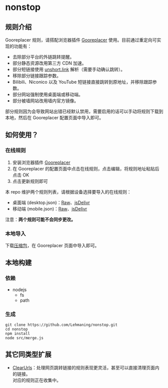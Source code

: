 # nonstop

## 规则介绍

Gooreplacer 规则，请搭配浏览器插件 [Gooreplacer](https://github.com/jiacai2050/gooreplacer) 使用。目前通过重定向可实现的功能有：

* 去除部分平台的外链跳转提醒。
* 部分静态资源改用第三方 CDN 加速。
* 部分短链接使用 [unshort.link](https://unshort.link) 解析（需要手动确认跳转）。
* 移除部分链接跟踪参数。
* Bilibili、Niconico 以及 YouTube 短链接直接跳转到原地址，并移除跟踪参数。
* 部分网站强制使用桌面端或移动端。
* 部分被墙网站改用墙内官方镜像。

部分规则因为会导致网站出错已经默认禁用，需要启用的话可以手动将规则下载到本地，然后在 Gooreplacer 配置页面中导入即可。

## 如何使用？

### 在线规则

1. 安装浏览器插件 [Gooreplacer](https://github.com/jiacai2050/gooreplacer)
2. 在 Gooreplacer 的配置页面中点击在线规则，点击编辑，将规则地址粘贴后点击 OK
3. 点击更新规则即可

本 repo 维护两个规则列表，请根据设备选择要导入的在线规则：

* 桌面端 (desktop.json)：[Raw](https://github.com/Lehmaning/nonstop/raw/master/desktop.json)、[jsDelivr](https://cdn.jsdelivr.net/gh/Lehmaning/nonstop/desktop.json)
* 移动端 (mobile.json)：[Raw](https://github.com/Lehmaning/nonstop/raw/master/mobile.json)、[jsDelivr](https://cdn.jsdelivr.net/gh/Lehmaning/nonstop/mobile.json)

注意：**两个规则可能不会同步更改。**

### 本地导入
下载[压缩包](https://github.com/Lehmaning/nonstop/archive/refs/heads/main.zip)，在 Gooreplacer 页面中导入即可。

## 本地构建
### 依赖
* nodejs
    * fs
    * path

### 生成
```shell
git clone https://github.com/Lehmaning/nonstop.git
cd nonstop
npm install
node src/merge.js
```

## 其它同类型扩展
* [ClearUrls](https://github.com/ClearURLs/Addon)：处理网页跳转链接的规则表现更灵活，甚至可以直接清理页面内的链接。<br/>
对应的规则正在收集中。
